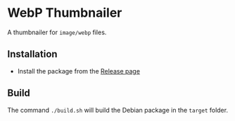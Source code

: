 # WebP Thumbnailer

A thumbnailer for `image/webp` files.

## Installation

- Install the package from the [Release page](https://github.com/fdibaldassarre/webp-thumbnailer/releases)

## Build

The command `./build.sh` will build the Debian package in the `target` folder.